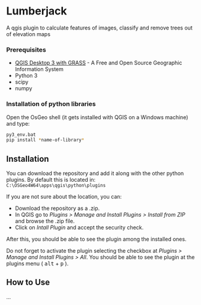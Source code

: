 # Lumberjack

A qgis plugin to calculate features of images, classify and remove trees out of elevation maps

<!-- ## Getting Started

These instructions will get you a copy of the project up and running on your local machine for development and testing purposes. See deployment for notes on how to deploy the project on a live system. -->


### Prerequisites

<!--- What things you need to install the software and how to install them -->
* [QGIS Desktop 3 with GRASS](https://www.qgis.org/) - A Free and Open Source Geographic Information System
* Python 3
* scipy
* numpy

<!-- ```
Give examples
``` -->

### Installation of python libraries

Open the OsGeo shell (it gets installed with QGIS on a Windows machine) and type:
```bash
py3_env.bat
pip install *name-of-library*
```

## Installation

You can download the repository and add it along with the other python plugins. By default this is located in:
`C:\OSGeo4W64\apps\qgis\python\plugins`

If you are not sure about the location, you can:
* Download the repository as a .zip.
* In QGIS go to *Plugins > Manage and Install Plugins > Install from ZIP* and browse the .zip file.
* Click on *Intall Plugin* and accept the security check.

After this, you should be able to see the plugin among the installed ones.

Do not forget to activate the plugin selecting the checkbox at *Plugins > Manage and Install Plugins > All*. You should be able to see the plugin at the plugins menu ( <kbd>alt</kbd> + <kbd>p</kbd> ).


## How to Use
...
<!--
## Running

Explain how to run the automated tests for this system -->

<!-- ### Break down into end to end tests

Explain what these tests test and why

```
Give an example
``` -->

<!--
## Built With

* [Dropwizard](http://www.dropwizard.io/1.0.2/docs/) - The web framework used
* [Maven](https://maven.apache.org/) - Dependency Management
* [ROME](https://rometools.github.io/rome/) - Used to generate RSS Feeds -->


<!-- ## Versioning

We use [SemVer](http://semver.org/) for versioning. For the versions available, see the [tags on this repository](https://github.com/your/project/tags).  -->


<!-- ## License

This project is licensed under the MIT License - see the [LICENSE.md](LICENSE.md) file for details -->

<!-- ## Acknowledgments

* Hat tip to anyone whose code was used
* Inspiration
* etc -->
